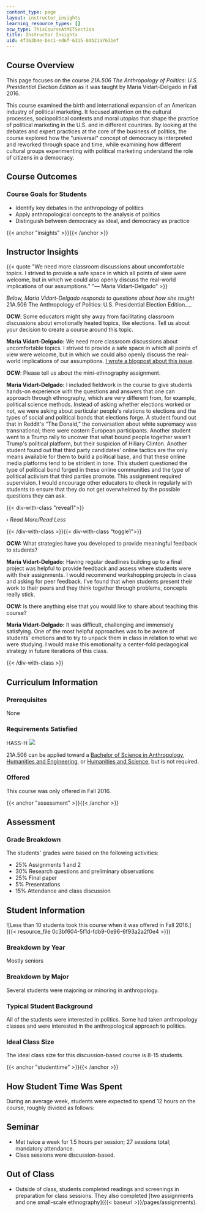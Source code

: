 ```yaml
---
content_type: page
layout: instructor_insights
learning_resource_types: []
ocw_type: ThisCourseAtMITSection
title: Instructor Insights
uid: 4f363b4e-bec1-ed6f-6315-84b21a7631ef
---
```


Course Overview
---------------

This page focuses on the course _21A.506_ _The Anthropology of Politics: U.S. Presidential Election Edition_ as it was taught by Maria Vidart-Delgado in Fall 2016.

This course examined the birth and international expansion of an American industry of political marketing. It focused attention on the cultural processes, sociopolitical contexts and moral utopias that shape the practice of political marketing in the U.S. and in different countries. By looking at the debates and expert practices at the core of the business of politics, the course explored how the "universal" concept of democracy is interpreted and reworked through space and time, while examining how different cultural groups experimenting with political marketing understand the role of citizens in a democracy.

Course Outcomes
---------------

### Course Goals for Students

*   Identify key debates in the anthropology of politics
*   Apply anthropological concepts to the analysis of politics
*   Distinguish between democracy as ideal, and democracy as practice

{{< anchor "insights" >}}{{< /anchor >}}

Instructor Insights
-------------------

{{< quote "We need more classroom discussions about uncomfortable topics. I strived to provide a safe space in which all points of view were welcome, but in which we could also openly discuss the real-world implications of our assumptions." "— Maria Vidart-Delgado" >}}

_Below, Maria Vidart-Delgado responds to questions about how she taught_ 21A.506 The Anthropology of Politics: U.S. Presidential Election Edition_._

**OCW**: Some educators might shy away from facilitating classroom discussions about emotionally heated topics, like elections. Tell us about your decision to create a course around this topic.

**Maria Vidart-Delgado:** We need more classroom discussions about uncomfortable topics. I strived to provide a safe space in which all points of view were welcome, but in which we could also openly discuss the real-world implications of our assumptions. [I wrote a blogpost about this issue](http://savageminds.org/2016/12/07/teaching-the-anthropology-of-elections-in-times-of-trump/). 

**OCW**: Please tell us about the mini-ethnography assignment.

**Maria Vidart-Delgado:** I included fieldwork in the course to give students hands-on experience with the questions and answers that one can approach through ethnography, which are very different from, for example, political science methods. Instead of asking whether elections worked or not, we were asking about particular people's relations to elections and the types of social and political bonds that elections forge. A student found out that in Reddit's “The Donald,” the conversation about white supremacy was transnational; there were eastern European participants. Another student went to a Trump rally to uncover that what bound people together wasn't Trump's political platform, but their suspicion of Hillary Clinton. Another student found out that third party candidates' online tactics are the only means available for them to build a political base, and that these online media platforms tend to be strident in tone. This student questioned the type of political bond forged in these online communities and the type of political activism that third parties promote. This assignment required supervision. I would encourage other educators to check in regularly with students to ensure that they do not get overwhelmed by the possible questions they can ask.

{{< div-with-class "reveal1">}}

› _Read More/Read Less_

{{< /div-with-class >}}{{< div-with-class "toggle1">}}

**OCW:** What strategies have you developed to provide meaningful feedback to students?

**Maria Vidart-Delgado:** Having regular deadlines building up to a final project was helpful to provide feedback and assess where students were with their assignments. I would recommend workshopping projects in class and asking for peer feedback. I’ve found that when students present their work to their peers and they think together through problems, concepts really stick.

**OCW:** Is there anything else that you would like to share about teaching this course?

**Maria Vidart-Delgado:** It was difficult, challenging and immensely satisfying. One of the most helpful approaches was to be aware of students' emotions and to try to unpack them in class in relation to what we were studying. I would make this emotionality a center-fold pedagogical strategy in future iterations of this class.

{{< /div-with-class >}}

Curriculum Information
----------------------

### Prerequisites

None

### Requirements Satisfied

HASS-H ![](/images/educator/icon-question-hass-h.png)

21A.506 can be applied toward a [Bachelor of Science in Anthropology](http://anthropology.mit.edu/undergraduate/requirements), [Humanities and Engineering](http://anthropology.mit.edu/undergraduate/requirements), or [Humanities and Science](http://anthropology.mit.edu/undergraduate/requirements), but is not required.

### Offered

This course was only offered in Fall 2016.

{{< anchor "assessment" >}}{{< /anchor >}}

Assessment
----------

### Grade Breakdown

The students' grades were based on the following activities:

- 25% Assignments 1 and 2
- 30% Research questions and preliminary observations
- 25% Final paper
- 5% Presentations
- 15% Attendance and class discussion

Student Information
-------------------

![Less than 10 students took this course when it was offered in Fall 2016.]({{< resource_file 0c3bf604-5f1d-fdb9-0e96-6f93a2a2f0e4 >}})

### Breakdown by Year

Mostly seniors

### Breakdown by Major

Several students were majoring or minoring in anthropology.

### Typical Student Background

All of the students were interested in politics. Some had taken anthropology classes and were interested in the anthropological approach to politics.

### Ideal Class Size

The ideal class size for this discussion-based course is 8-15 students.

{{< anchor "studenttime" >}}{{< /anchor >}}

How Student Time Was Spent
--------------------------

During an average week, students were expected to spend 12 hours on the course, roughly divided as follows:

Seminar
-------

*   Met twice a week for 1.5 hours per session; 27 sessions total; mandatory attendance.
*   Class sessions were discussion-based.

Out of Class
------------

*   Outside of class, students completed readings and screenings in preparation for class sessions. They also completed [two assignments and one small-scale ethnography]({{< baseurl >}}/pages/assignments).